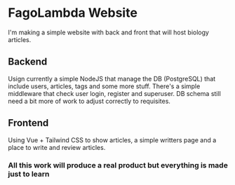 # FagoLambda Website

I'm making a simple website with back and front that will host biology articles.

## Backend
Usign currently a simple NodeJS that manage the DB (PostgreSQL) that include users, articles, tags and some more stuff.
There's a simple middleware that check user login, register and superuser.
DB schema still need a bit more of work to adjust correctly to requisites.

## Frontend 
Using Vue + Tailwind CSS to show articles, a simple writters page and a place to write and review articles.


### All this work will produce a real product but everything is made just to learn
